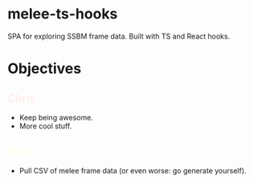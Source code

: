 # melee-ts-hooks
SPA for exploring SSBM frame data. Built with TS and React hooks.

# Objectives

## <b style="color: #fee; ">Chris</b>

* Keep being awesome.
* More cool stuff.

## <b style="color: #ffe; ">Ryan</b>

* Pull CSV of melee frame data (or even worse: go generate yourself).